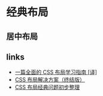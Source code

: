 # 经典布局

## 居中布局

## links

- [一篇全面的 CSS 布局学习指南 [译]](https://juejin.im/post/5b3b56a1e51d4519646204bb)
- [CSS 布局解决方案（终结版）](https://segmentfault.com/a/1190000013565024)
- [CSS 布局经典问题初步整理](https://brianway.github.io/2017/05/18/css-layout-classical-problems/)
